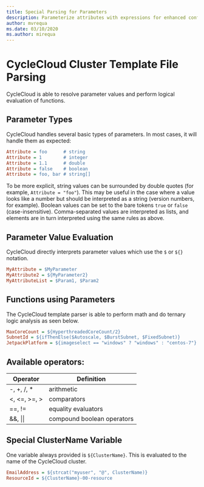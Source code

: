 ```yaml
---
title: Special Parsing for Parameters
description: Parameterize attributes with expressions for enhanced configurability.
author: mvrequa
ms.date: 03/10/2020
ms.author: mirequa
---
```


# CycleCloud Cluster Template File Parsing

CycleCloud is able to resolve parameter values and perform logical evaluation of functions.

## Parameter Types

CycleCloud handles several basic types of parameters. In most cases, it will handle them as expected:

```ini
Attribute = foo      # string
Attribute = 1        # integer
Attribute = 1.1      # double
Attribute = false    # boolean
Attribute = foo, bar # string[]
```

To be more explicit, string values can be surrounded by double quotes (for example, `Attribute = "foo"`). This may be useful in the case where a value looks like a number but should be interpreted as a string (version numbers, for example). Boolean values can be set to the bare tokens `true` or `false` (case-insensitive). Comma-separated values are interpreted as lists, and elements are in turn interpreted using the same rules as above.

## Parameter Value Evaluation

CycleCloud directly interprets parameter values which use the `$` or `${}` notation.

```ini
MyAttribute = $MyParameter
MyAttribute2 = ${MyParameter2}
MyAttributeList = $Param1, $Param2
```

## Functions using Parameters

The CycleCloud template parser is able to perform math and do ternary logic analysis as seen below.

```ini
MaxCoreCount = ${HyperthreadedCoreCount/2}
SubnetId = ${ifThenElse($Autoscale, $BurstSubnet, $FixedSubnet)}
JetpackPlatform = ${imageselect == "windows" ? "windows" : "centos-7"}
```

## Available operators:

| Operator | Definition |
| -------- | ---------- |
| -, +, /, * | arithmetic |
| <, <=, >=, > | comparators |
| ==, != | equality evaluators |
| &&, \|\| | compound boolean operators |

## Special ClusterName Variable

One variable always provided is `${ClusterName}`. This is evaluated to the name of the CycleCloud cluster.

```ini
EmailAddress = ${strcat("myuser", "@", ClusterName)}
ResourceId = ${ClusterName}-00-resource
```

